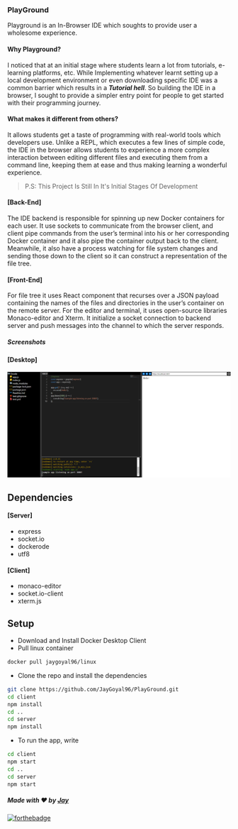 ### PlayGround
Playground is an In-Browser IDE which soughts to provide user a wholesome experience.

#### Why Playground?
I noticed that at an initial stage where students learn a lot from tutorials, e-learning platforms, etc. While Implementing whatever learnt setting up a local development environment or even downloading specific IDE was a common barrier which results in a ***Tutorial hell***. So building the IDE in a browser, I sought to provide a simpler entry point for people to get started with their programming journey.

#### What makes it different from others?
It allows students get a taste of programming with real-world tools which developers use. Unlike a REPL, which executes a few lines of simple code, the IDE in the browser allows students to experience a more complex interaction between editing different files and executing them from a command line, keeping them at ease and thus making learning a wonderful experience.

>P.S: This Project Is Still In It's Initial Stages Of Development

#### [Back-End]
The IDE backend is responsible for spinning up new Docker containers for each user. It use sockets to communicate from the browser client, and client pipe commands from the user’s terminal into his or her corresponding Docker container and it also pipe the container output back to the client. Meanwhile, it also have a process watching for file system changes and sending those down to the client so it can construct a representation of the file tree.

#### [Front-End]
For file tree it uses React component that recurses over a JSON payload containing the names of the files and directories in the user’s container on the remote server. For the editor and terminal, it uses open-source libraries Monaco-editor and Xterm. It initialize a socket connection to backend server and push messages into the channel to which the server responds.

##### Screenshots
#### [Desktop]
![asset](https://github.com/ChilD-1/IDE/blob/master/asset/1.png)

## Dependencies
#### [Server]
* express
* socket.io
* dockerode
* utf8

#### [Client]
* monaco-editor
* socket.io-client
* xterm.js

## Setup
- Download and Install Docker Desktop Client
- Pull linux container

```bash
docker pull jaygoyal96/linux
```
- Clone the repo and install the dependencies 

```bash
git clone https://github.com/JayGoyal96/PlayGround.git
cd client
npm install
cd ..
cd server
npm install
```
- To run the app, write

```bash
cd client
npm start
cd ..
cd server
npm start
```

##### Made with ♥ by <a href="https://github.com/jaygoyal96">Jay</a>


[![forthebadge](https://forthebadge.com/images/badges/built-with-love.svg)](https://github.com/jaygoyal96)
